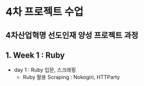 # 4차 프로젝트 수업
4차산업혁명 선도인재 양성 프로젝트 과정
---

## 1. Week 1 : Ruby
- day 1 : Ruby 입문, 스크래핑
    * Ruby 활용 Scraping : Nokogiri, HTTParty   
